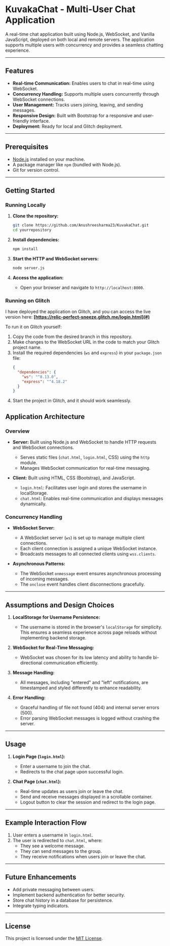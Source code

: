 # KuvakaChat - Multi-User Chat Application

A real-time chat application built using Node.js, WebSocket, and Vanilla JavaScript, deployed on both local and remote servers. The application supports multiple users with concurrency and provides a seamless chatting experience.

---

## Features
- **Real-time Communication:** Enables users to chat in real-time using WebSocket.
- **Concurrency Handling:** Supports multiple users concurrently through WebSocket connections.
- **User Management:** Tracks users joining, leaving, and sending messages.
- **Responsive Design:** Built with Bootstrap for a responsive and user-friendly interface.
- **Deployment:** Ready for local and Glitch deployment.

---

## Prerequisites
- [Node.js](https://nodejs.org/) installed on your machine.
- A package manager like `npm` (bundled with Node.js).
- Git for version control.

---

## Getting Started

### Running Locally
1. **Clone the repository:**
    ```bash
    git clone https://github.com/Anushreesharma23/KuvakaChat.git
    cd yourrepository
    ```

2. **Install dependencies:**
    ```bash
    npm install
    ```

3. **Start the HTTP and WebSocket servers:**
    ```bash
    node server.js
    ```

4. **Access the application:**
   - Open your browser and navigate to `http://localhost:8000`.

### Running on Glitch

I have deployed the application on Glitch, and you can access the live version here: **[https://relic-perfect-sneeze.glitch.me/login.html](#)**

To run it on Glitch yourself:

1. Copy the code from the desired branch in this repository.
2. Make changes to the WebSocket URL in the code to match your Glitch project name.
3. Install the required dependencies (`ws` and `express`) in your `package.json` file:
    ```json
    {
      "dependencies": {
        "ws": "^8.13.0",
        "express": "^4.18.2"
      }
    }
    ```
4. Start the project in Glitch, and it should work seamlessly.

## Application Architecture

### Overview
- **Server:** Built using Node.js and WebSocket to handle HTTP requests and WebSocket connections.
  - Serves static files (`chat.html`, `login.html`, CSS) using the `http` module.
  - Manages WebSocket communication for real-time messaging.
  
- **Client:** Built using HTML, CSS (Bootstrap), and JavaScript.
  - `login.html`: Facilitates user login and stores the username in localStorage.
  - `chat.html`: Enables real-time communication and displays messages dynamically.

### Concurrency Handling
- **WebSocket Server:**
  - A WebSocket server (`ws`) is set up to manage multiple client connections.
  - Each client connection is assigned a unique WebSocket instance.
  - Broadcasts messages to all connected clients using `wss.clients`.

- **Asynchronous Patterns:**
  - The WebSocket `onmessage` event ensures asynchronous processing of incoming messages.
  - The `onclose` event handles client disconnections gracefully.

---

## Assumptions and Design Choices

1. **LocalStorage for Username Persistence:**
   - The username is stored in the browser's `localStorage` for simplicity. This ensures a seamless experience across page reloads without implementing backend storage.

2. **WebSocket for Real-Time Messaging:**
   - WebSocket was chosen for its low latency and ability to handle bi-directional communication efficiently.

3. **Message Handling:**
   - All messages, including "entered" and "left" notifications, are timestamped and styled differently to enhance readability.

4. **Error Handling:**
   - Graceful handling of file not found (404) and internal server errors (500).
   - Error parsing WebSocket messages is logged without crashing the server.

---

## Usage

1. **Login Page (`login.html`):**
   - Enter a username to join the chat.
   - Redirects to the chat page upon successful login.

2. **Chat Page (`chat.html`):**
   - Real-time updates as users join or leave the chat.
   - Send and receive messages displayed in a scrollable container.
   - Logout button to clear the session and redirect to the login page.

---

## Example Interaction Flow
1. User enters a username in `login.html`.
2. The user is redirected to `chat.html`, where:
   - They see a welcome message.
   - They can send messages to the group.
   - They receive notifications when users join or leave the chat.

---

## Future Enhancements
- Add private messaging between users.
- Implement backend authentication for better security.
- Store chat history in a database for persistence.
- Integrate typing indicators.

---

## License
This project is licensed under the [MIT License](LICENSE).
